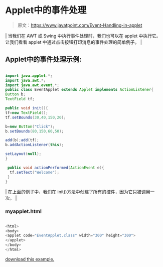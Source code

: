 # Applet中的事件处理

> 原文：<https://www.javatpoint.com/Event-Handling-in-applet>

| 当我们在 AWT 或 Swing 中执行事件处理时，我们也可以在 applet 中执行它。让我们看看 applet 中通过点击按钮打印消息的事件处理的简单例子。 |

## Applet中的事件处理示例:

<applet code="EventApplet.class" height="300" width="500"></applet>

```java

import java.applet.*;
import java.awt.*;
import java.awt.event.*;
public class EventApplet extends Applet implements ActionListener{
Button b;
TextField tf;

public void init(){
tf=new TextField();
tf.setBounds(30,40,150,20);

b=new Button("Click");
b.setBounds(80,150,60,50);

add(b);add(tf);
b.addActionListener(this);

setLayout(null);
}

 public void actionPerformed(ActionEvent e){
  tf.setText("Welcome");
 } 
}

```

| 在上面的例子中，我们在 init()方法中创建了所有的控件，因为它只被调用一次。 |

### myapplet.html

```java

<html>
<body>
<applet code="EventApplet.class" width="300" height="300">
</applet>
</body>
</html>

```

[download this example.](https://static.javatpoint.com/src/applet/EventApplet.jar)